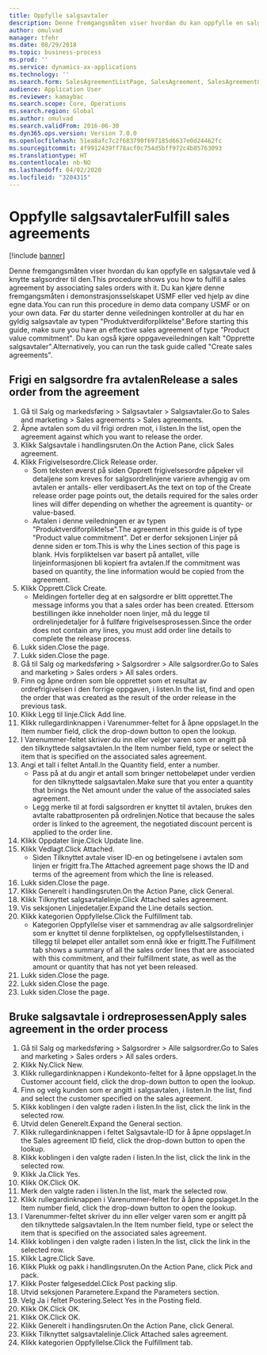 ```yaml
---
title: Oppfylle salgsavtaler
description: Denne fremgangsmåten viser hvordan du kan oppfylle en salgsavtale ved å knytte salgsordrer til den.
author: omulvad
manager: tfehr
ms.date: 08/29/2018
ms.topic: business-process
ms.prod: ''
ms.service: dynamics-ax-applications
ms.technology: ''
ms.search.form: SalesAgreementListPage, SalesAgreement, SalesAgreementGenerateReleaseOrder, SalesTableListPage, SalesTable, AgreementLine, SalesCreateOrder,  SalesEditLines
audience: Application User
ms.reviewer: kamaybac
ms.search.scope: Core, Operations
ms.search.region: Global
ms.author: omulvad
ms.search.validFrom: 2016-06-30
ms.dyn365.ops.version: Version 7.0.0
ms.openlocfilehash: 51ea8afc7c2f683790f697185d6637e0d24462fc
ms.sourcegitcommit: 4f9912439ff78acf0c754d5bff972c4b85763093
ms.translationtype: HT
ms.contentlocale: nb-NO
ms.lasthandoff: 04/02/2020
ms.locfileid: "3204315"
---
```

# <a name="fulfill-sales-agreements"></a><span data-ttu-id="7e179-103">Oppfylle salgsavtaler</span><span class="sxs-lookup"><span data-stu-id="7e179-103">Fulfill sales agreements</span></span>

[!include [banner](../../includes/banner.md)]

<span data-ttu-id="7e179-104">Denne fremgangsmåten viser hvordan du kan oppfylle en salgsavtale ved å knytte salgsordrer til den.</span><span class="sxs-lookup"><span data-stu-id="7e179-104">This procedure shows you how to fulfill a sales agreement by associating sales orders with it.</span></span> <span data-ttu-id="7e179-105">Du kan kjøre denne fremgangsmåten i demonstrasjonsselskapet USMF eller ved hjelp av dine egne data.</span><span class="sxs-lookup"><span data-stu-id="7e179-105">You can run this procedure in demo data company USMF or on your own data.</span></span> <span data-ttu-id="7e179-106">Før du starter denne veiledningen kontroller at du har en gyldig salgsavtale av typen "Produktverdiforpliktelse".</span><span class="sxs-lookup"><span data-stu-id="7e179-106">Before starting this guide, make sure you have an effective sales agreement of type "Product value commitment".</span></span> <span data-ttu-id="7e179-107">Du kan også kjøre oppgaveveiledningen kalt "Opprette salgsavtaler".</span><span class="sxs-lookup"><span data-stu-id="7e179-107">Alternatively, you can run the task guide called "Create sales agreements".</span></span>  




## <a name="release-a-sales-order-from-the-agreement"></a><span data-ttu-id="7e179-108">Frigi en salgsordre fra avtalen</span><span class="sxs-lookup"><span data-stu-id="7e179-108">Release a sales order from the agreement</span></span>
1. <span data-ttu-id="7e179-109">Gå til Salg og markedsføring > Salgsavtaler > Salgsavtaler.</span><span class="sxs-lookup"><span data-stu-id="7e179-109">Go to Sales and marketing > Sales agreements > Sales agreements.</span></span>
2. <span data-ttu-id="7e179-110">Åpne avtalen som du vil frigi ordren mot, i listen.</span><span class="sxs-lookup"><span data-stu-id="7e179-110">In the list, open the agreement against which you want to release the order.</span></span>
3. <span data-ttu-id="7e179-111">Klikk Salgsavtale i handlingsruten.</span><span class="sxs-lookup"><span data-stu-id="7e179-111">On the Action Pane, click Sales agreement.</span></span>
4. <span data-ttu-id="7e179-112">Klikk Frigivelsesordre.</span><span class="sxs-lookup"><span data-stu-id="7e179-112">Click Release order.</span></span>
    * <span data-ttu-id="7e179-113">Som teksten øverst på siden Opprett frigivelsesordre påpeker vil detaljene som kreves for salgsordrelinjene variere avhengig av om avtalen er antalls- eller verdibasert.</span><span class="sxs-lookup"><span data-stu-id="7e179-113">As the text on top of the  Create release order page points out, the details required for the sales order lines will differ depending on whether the agreement is quantity- or value-based.</span></span>  
    * <span data-ttu-id="7e179-114">Avtalen i denne veiledningen er av typen "Produktverdiforpliktelse".</span><span class="sxs-lookup"><span data-stu-id="7e179-114">The agreement in this guide is of type "Product value commitment".</span></span> <span data-ttu-id="7e179-115">Det er derfor seksjonen Linjer på denne siden er tom.</span><span class="sxs-lookup"><span data-stu-id="7e179-115">This is why the Lines section of this page is blank.</span></span> <span data-ttu-id="7e179-116">Hvis forpliktelsen var basert på antallet, ville linjeinformasjonen bli kopiert fra avtalen.</span><span class="sxs-lookup"><span data-stu-id="7e179-116">If the commitment was based on quantity, the line information would be copied from the agreement.</span></span>  
5. <span data-ttu-id="7e179-117">Klikk Opprett.</span><span class="sxs-lookup"><span data-stu-id="7e179-117">Click Create.</span></span>
    * <span data-ttu-id="7e179-118">Meldingen forteller deg at en salgsordre er blitt opprettet.</span><span class="sxs-lookup"><span data-stu-id="7e179-118">The message informs you that a sales order has been created.</span></span> <span data-ttu-id="7e179-119">Ettersom bestillingen ikke inneholder noen linjer, må du legge til ordrelinjedetaljer for å fullføre frigivelsesprosessen.</span><span class="sxs-lookup"><span data-stu-id="7e179-119">Since the order does not contain any lines, you must add order line details to complete the release process.</span></span>   
6. <span data-ttu-id="7e179-120">Lukk siden.</span><span class="sxs-lookup"><span data-stu-id="7e179-120">Close the page.</span></span>
7. <span data-ttu-id="7e179-121">Lukk siden.</span><span class="sxs-lookup"><span data-stu-id="7e179-121">Close the page.</span></span>
8. <span data-ttu-id="7e179-122">Gå til Salg og markedsføring > Salgsordrer > Alle salgsordrer.</span><span class="sxs-lookup"><span data-stu-id="7e179-122">Go to Sales and marketing > Sales orders > All sales orders.</span></span>
9. <span data-ttu-id="7e179-123">Finn og åpne ordren som ble opprettet som et resultat av ordrefrigivelsen i den forrige oppgaven, i listen.</span><span class="sxs-lookup"><span data-stu-id="7e179-123">In the list, find and open the order that was created as the result of the order release in the previous task.</span></span>
10. <span data-ttu-id="7e179-124">Klikk Legg til linje.</span><span class="sxs-lookup"><span data-stu-id="7e179-124">Click Add line.</span></span>
11. <span data-ttu-id="7e179-125">Klikk rullegardinknappen i Varenummer-feltet for å åpne oppslaget.</span><span class="sxs-lookup"><span data-stu-id="7e179-125">In the Item number field, click the drop-down button to open the lookup.</span></span>
12. <span data-ttu-id="7e179-126">I Varenummer-feltet skriver du inn eller velger varen som er angitt på den tilknyttede salgsavtalen.</span><span class="sxs-lookup"><span data-stu-id="7e179-126">In the Item number field, type or select the item that is specified on the associated sales agreement.</span></span>
13. <span data-ttu-id="7e179-127">Angi et tall i feltet Antall.</span><span class="sxs-lookup"><span data-stu-id="7e179-127">In the Quantity field, enter a number.</span></span>
    * <span data-ttu-id="7e179-128">Pass på at du angir et antall som bringer nettobeløpet under verdien for den tilknyttede salgsavtalen.</span><span class="sxs-lookup"><span data-stu-id="7e179-128">Make sure that you enter a quantity that brings the Net amount under the value of the associated sales agreement.</span></span>  
    * <span data-ttu-id="7e179-129">Legg merke til at fordi salgsordren er knyttet til avtalen, brukes den avtalte rabattprosenten på ordrelinjen.</span><span class="sxs-lookup"><span data-stu-id="7e179-129">Notice that because the sales order is linked to the agreement, the negotiated discount percent is applied to the order line.</span></span>  
14. <span data-ttu-id="7e179-130">Klikk Oppdater linje.</span><span class="sxs-lookup"><span data-stu-id="7e179-130">Click Update line.</span></span>
15. <span data-ttu-id="7e179-131">Klikk Vedlagt.</span><span class="sxs-lookup"><span data-stu-id="7e179-131">Click Attached.</span></span>
    * <span data-ttu-id="7e179-132">Siden Tilknyttet avtale viser ID-en og betingelsene i avtalen som linjen er frigitt fra.</span><span class="sxs-lookup"><span data-stu-id="7e179-132">The Attached agreement page shows the ID and terms of the agreement from which the line is released.</span></span>  
16. <span data-ttu-id="7e179-133">Lukk siden.</span><span class="sxs-lookup"><span data-stu-id="7e179-133">Close the page.</span></span>
17. <span data-ttu-id="7e179-134">Klikk Generelt i handlingsruten.</span><span class="sxs-lookup"><span data-stu-id="7e179-134">On the Action Pane, click General.</span></span>
18. <span data-ttu-id="7e179-135">Klikk Tilknyttet salgsavtalelinje.</span><span class="sxs-lookup"><span data-stu-id="7e179-135">Click Attached sales agreement.</span></span>
19. <span data-ttu-id="7e179-136">Vis seksjonen Linjedetaljer.</span><span class="sxs-lookup"><span data-stu-id="7e179-136">Expand the Line details section.</span></span>
20. <span data-ttu-id="7e179-137">Klikk kategorien Oppfyllelse.</span><span class="sxs-lookup"><span data-stu-id="7e179-137">Click the Fulfillment tab.</span></span>
    * <span data-ttu-id="7e179-138">Kategorien Oppfyllelse viser et sammendrag av alle salgsordrelinjer som er knyttet til denne forpliktelsen, og oppfyllelsestilstanden, i tillegg til beløpet eller antallet som ennå ikke er frigitt.</span><span class="sxs-lookup"><span data-stu-id="7e179-138">The Fulfillment tab shows a summary of all the sales order lines that are associated with this commitment, and their fulfillment state, as well as the amount or quantity that has not yet been released.</span></span>   
21. <span data-ttu-id="7e179-139">Lukk siden.</span><span class="sxs-lookup"><span data-stu-id="7e179-139">Close the page.</span></span>
22. <span data-ttu-id="7e179-140">Lukk siden.</span><span class="sxs-lookup"><span data-stu-id="7e179-140">Close the page.</span></span>
23. <span data-ttu-id="7e179-141">Lukk siden.</span><span class="sxs-lookup"><span data-stu-id="7e179-141">Close the page.</span></span>

## <a name="apply-sales-agreement-in-the-order-process"></a><span data-ttu-id="7e179-142">Bruke salgsavtale i ordreprosessen</span><span class="sxs-lookup"><span data-stu-id="7e179-142">Apply sales agreement in the order process</span></span>
1. <span data-ttu-id="7e179-143">Gå til Salg og markedsføring > Salgsordrer > Alle salgsordrer.</span><span class="sxs-lookup"><span data-stu-id="7e179-143">Go to Sales and marketing > Sales orders > All sales orders.</span></span>
2. <span data-ttu-id="7e179-144">Klikk Ny.</span><span class="sxs-lookup"><span data-stu-id="7e179-144">Click New.</span></span>
3. <span data-ttu-id="7e179-145">Klikk rullegardinknappen i Kundekonto-feltet for å åpne oppslaget.</span><span class="sxs-lookup"><span data-stu-id="7e179-145">In the Customer account field, click the drop-down button to open the lookup.</span></span>
4. <span data-ttu-id="7e179-146">Finn og velg kunden som er angitt i salgsavtalen, i listen.</span><span class="sxs-lookup"><span data-stu-id="7e179-146">In the list, find and select the customer specified on the sales agreement.</span></span>
5. <span data-ttu-id="7e179-147">Klikk koblingen i den valgte raden i listen.</span><span class="sxs-lookup"><span data-stu-id="7e179-147">In the list, click the link in the selected row.</span></span>
6. <span data-ttu-id="7e179-148">Utvid delen Generelt.</span><span class="sxs-lookup"><span data-stu-id="7e179-148">Expand the General section.</span></span>
7. <span data-ttu-id="7e179-149">Klikk rullegardinknappen i feltet Salgsavtale-ID for å åpne oppslaget.</span><span class="sxs-lookup"><span data-stu-id="7e179-149">In the Sales agreement ID field, click the drop-down button to open the lookup.</span></span>
8. <span data-ttu-id="7e179-150">Klikk koblingen i den valgte raden i listen.</span><span class="sxs-lookup"><span data-stu-id="7e179-150">In the list, click the link in the selected row.</span></span>
9. <span data-ttu-id="7e179-151">Klikk Ja.</span><span class="sxs-lookup"><span data-stu-id="7e179-151">Click Yes.</span></span>
10. <span data-ttu-id="7e179-152">Klikk OK.</span><span class="sxs-lookup"><span data-stu-id="7e179-152">Click OK.</span></span>
11. <span data-ttu-id="7e179-153">Merk den valgte raden i listen.</span><span class="sxs-lookup"><span data-stu-id="7e179-153">In the list, mark the selected row.</span></span>
12. <span data-ttu-id="7e179-154">Klikk rullegardinknappen i Varenummer-feltet for å åpne oppslaget.</span><span class="sxs-lookup"><span data-stu-id="7e179-154">In the Item number field, click the drop-down button to open the lookup.</span></span>
13. <span data-ttu-id="7e179-155">I Varenummer-feltet skriver du inn eller velger varen som er angitt på den tilknyttede salgsavtalen.</span><span class="sxs-lookup"><span data-stu-id="7e179-155">In the Item number field, type or select the item that is specified on the associated sales agreement.</span></span>
14. <span data-ttu-id="7e179-156">Klikk koblingen i den valgte raden i listen.</span><span class="sxs-lookup"><span data-stu-id="7e179-156">In the list, click the link in the selected row.</span></span>
15. <span data-ttu-id="7e179-157">Klikk Lagre.</span><span class="sxs-lookup"><span data-stu-id="7e179-157">Click Save.</span></span>
16. <span data-ttu-id="7e179-158">Klikk Plukk og pakk i handlingsruten.</span><span class="sxs-lookup"><span data-stu-id="7e179-158">On the Action Pane, click Pick and pack.</span></span>
17. <span data-ttu-id="7e179-159">Klikk Poster følgeseddel.</span><span class="sxs-lookup"><span data-stu-id="7e179-159">Click Post packing slip.</span></span>
18. <span data-ttu-id="7e179-160">Utvid seksjonen Parametere.</span><span class="sxs-lookup"><span data-stu-id="7e179-160">Expand the Parameters section.</span></span>
19. <span data-ttu-id="7e179-161">Velg Ja i feltet Postering.</span><span class="sxs-lookup"><span data-stu-id="7e179-161">Select Yes in the Posting field.</span></span>
20. <span data-ttu-id="7e179-162">Klikk OK.</span><span class="sxs-lookup"><span data-stu-id="7e179-162">Click OK.</span></span>
21. <span data-ttu-id="7e179-163">Klikk OK.</span><span class="sxs-lookup"><span data-stu-id="7e179-163">Click OK.</span></span>
22. <span data-ttu-id="7e179-164">Klikk Generelt i handlingsruten.</span><span class="sxs-lookup"><span data-stu-id="7e179-164">On the Action Pane, click General.</span></span>
23. <span data-ttu-id="7e179-165">Klikk Tilknyttet salgsavtalelinje.</span><span class="sxs-lookup"><span data-stu-id="7e179-165">Click Attached sales agreement.</span></span>
24. <span data-ttu-id="7e179-166">Klikk kategorien Oppfyllelse.</span><span class="sxs-lookup"><span data-stu-id="7e179-166">Click the Fulfillment tab.</span></span>

